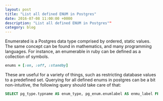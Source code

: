 ```yaml
---
layout: post
title: "List all defined ENUM in Postgres"
date: 2016-07-08 11:00:00 +0000
description: "List all defined ENUM in Postgres""
category: blog
---
```


Enumerated is a Postgres data type comprised by ordered, static values. The same concept can be found in mathematics, and many programming languages. For instance, an enumerable in ruby can be defined as a collection of symbols.

```ruby
enums = [:on, :off, :standby]
```

These are useful for a variety of things, such as restricting database values to a predefined set. Querying for all defined enums in postgres can be a bit non-intuitive, the following query should take care of that:

```sql
SELECT pg_type.typname AS enum_type, pg_enum.enumlabel AS enmu_label FROM pg_type JOIN pg_enum ON pg_enum.enumtypid = pg_type.oid;
```
